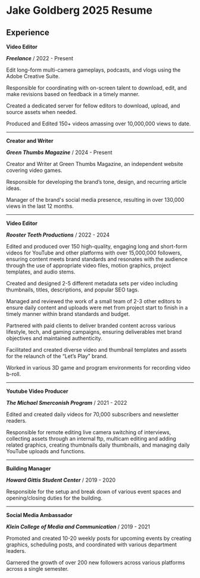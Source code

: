 <h1> Jake Goldberg 2025 Resume</h1>

<h2> Experience</h2>

<b>Video Editor</b>
 
 ***Freelance*** / 2022 - Present
 
Edit long-form multi-camera gameplays, podcasts, and vlogs using the Adobe Creative Suite.

Responsible for coordinating with on-screen talent to download, edit, and make revisions based on feedback in a timely manner.

Created a dedicated server for fellow editors to download, upload, and source assets when needed.

Produced and Edited 150+ videos amassing over 10,000,000 views to date.

----------------------

<b>Creator and Writer</b>

***Green Thumbs Magazine*** / 2024 - Present

Creator and Writer at Green Thumbs Magazine, an independent website covering video games.

Responsible for developing the brand’s tone, design, and recurring article ideas.

Manager of the brand's social media presence, resulting in over 130,000 views in the last 12 months.

-----------------------

<b>Video Editor</b>

***Rooster Teeth Productions*** / 2022 - 2024

Edited and produced over 150 high-quality, engaging long and short-form videos for YouTube and other
platforms with over 15,000,000 followers, ensuring content meets brand standards and resonates with
the audience through the use of appropriate video files, motion graphics, project templates, and audio
stems.

Created and designed 2-5 different metadata sets per video including thumbnails, titles, descriptions, and
popular SEO tags.

Managed and reviewed the work of a small team of 2-3 other editors to ensure daily content and uploads
were met from project start to finish in a timely manner within brand standards and budget.

Partnered with paid clients to deliver branded content across various lifestyle, tech, and gaming
campaigns, ensuring deliverables met brand objectives and maintained authenticity.

Facilitated and created diverse video and thumbnail templates and assets for the relaunch of the “Let’s Play” brand.

Worked in various 3D game and program environments for recording video b-roll.

----------------------

<b>Youtube Video Producer</b>

***The Michael Smerconish Program*** / 2021 - 2022

Edited and created daily videos for 70,000 subscribers and newsletter readers.
 
Responsible for remote editing live camera switching of interviews, collecting assets through an internal ftp, multicam editing and adding related graphics, creating thumbnails daily thumbnails, and managing daily YouTube uploads and functions.

----------------------

<b>Building Manager</b>

***Howard Gittis Student Center*** / 2019 - 2020

Responsible for the setup and break down of various event spaces and opening/closing duties for the building.

----------------------

<b>Social Media Ambassador</b>

***Klein College of Media and Communication*** / 2019 - 2021

Promoted and created 10-20 weekly posts for upcoming events by creating graphics, scheduling posts, and coordinated with various department leaders. 

Garnered the growth of over 200 new followers across various platforms across a single semester.
